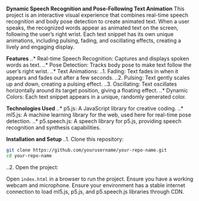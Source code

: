 **Dynamic Speech Recognition and Pose-Following Text Animation**
This project is an interactive visual experience that combines real-time speech recognition and body pose detection to create animated text. When a user speaks, the recognized words appear as animated text on the screen, following the user’s right wrist. Each text snippet has its own unique animations, including pulsing, fading, and oscillating effects, creating a lively and engaging display.

**Features**
..* Real-time Speech Recognition: Captures and displays spoken words as text.
..* Pose Detection: Tracks body pose to make text follow the user’s right wrist.
..* Text Animations:
..1. Fading: Text fades in when it appears and fades out after a few seconds.
..2. Pulsing: Text gently scales up and down, creating a pulsing effect.
..3. Oscillating: Text oscillates horizontally around its target position, giving a floating effect.
..* Dynamic Colors: Each text snippet appears in a unique, randomly generated color.

**Technologies Used**
..* p5.js: A JavaScript library for creative coding.
..* ml5.js: A machine learning library for the web, used here for real-time pose detection.
..* p5.speech.js: A speech library for p5.js, providing speech recognition and synthesis capabilities.

**Installation and Setup**
..1. Clone this repository:

```bash
git clone https://github.com/yourusername/your-repo-name.git
cd your-repo-name
```
..2. Open the project:

Open `index.html` in a browser to run the project. Ensure you have a working webcam and microphone.
Ensure your environment has a stable internet connection to load ml5.js, p5.js, and p5.speech.js libraries through CDN.

